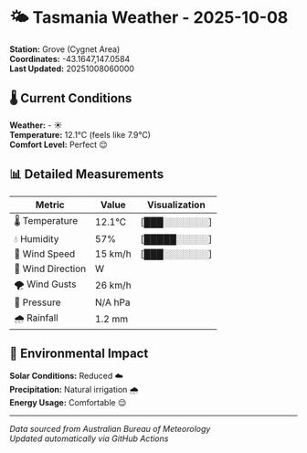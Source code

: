 # 🌤️ Tasmania Weather - 2025-10-08

**Station:** Grove (Cygnet Area)  
**Coordinates:** -43.1647,147.0584  
**Last Updated:** 20251008060000

## 🌡️ Current Conditions

**Weather:** - ☀️  
**Temperature:** 12.1°C (feels like 7.9°C)  
**Comfort Level:** Perfect 😌

## 📊 Detailed Measurements

| Metric | Value | Visualization |
|--------|-------|---------------|
| 🌡️ Temperature | 12.1°C | [███░░░░░░░] |
| 💧 Humidity | 57% | [█████░░░░░] |
| 💨 Wind Speed | 15 km/h | [███░░░░░░░] |
| 🧭 Wind Direction | W | |
| 🌪️ Wind Gusts | 26 km/h | |
| 🔽 Pressure | N/A hPa | |
| 🌧️ Rainfall | 1.2 mm | |

## 🌱 Environmental Impact

**Solar Conditions:** Reduced ☁️  
**Precipitation:** Natural irrigation 🌧️  
**Energy Usage:** Comfortable 😌

---
*Data sourced from Australian Bureau of Meteorology*  
*Updated automatically via GitHub Actions*
